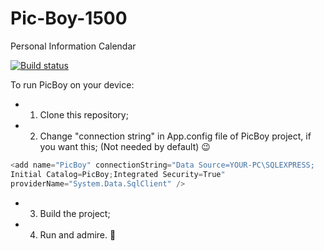 # Pic-Boy-1500

Personal Information Calendar

[![Build status](https://ci.appveyor.com/api/projects/status/ak69cckj8w3t9yy6/branch/master?svg=true)](https://ci.appveyor.com/project/drayv15421/pic-boy-1500/branch/master)

To run PicBoy on your device:

* 1. Clone this repository;
* 2. Change "connection string" in App.config file of PicBoy project, if you want this; (Not needed by default) :wink:
```c#
<add name="PicBoy" connectionString="Data Source=YOUR-PC\SQLEXPRESS;
Initial Catalog=PicBoy;Integrated Security=True" 
providerName="System.Data.SqlClient" />

```
* 3. Build the project;
* 4. Run and admire. :rooster: